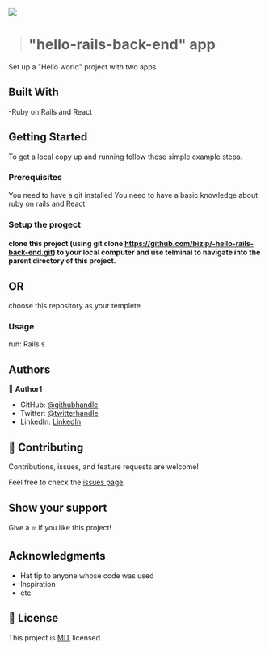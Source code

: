 
![](https://img.shields.io/badge/Microverse-blueviolet)
> # "hello-rails-back-end" app 
Set up a "Hello world" project with two apps

## Built With

-Ruby on Rails and React

## Getting Started

To get a local copy up and running follow these simple example steps.

### Prerequisites

You need to have a git installed
You need to have a basic knowledge about ruby on rails and React

### Setup the progect

#### clone this project (using git clone https://github.com/bizip/-hello-rails-back-end.git) to your local computer and use telminal to navigate into the parent directory of this project.

## OR
choose this repository as your templete


### Usage

run: Rails s

## Authors

👤 **Author1**

- GitHub: [@githubhandle](https://github.com/bizip)
- Twitter: [@twitterhandle](https://twitter.com/BizimunguPasca9)
- LinkedIn: [LinkedIn](www.linkedin.com/in/bizimungu)

## 🤝 Contributing

Contributions, issues, and feature requests are welcome!

Feel free to check the [issues page](../../issues/).

## Show your support

Give a ⭐️ if you like this project!

## Acknowledgments

- Hat tip to anyone whose code was used
- Inspiration
- etc

## 📝 License

This project is [MIT](./MIT.md) licensed.

